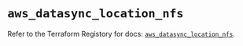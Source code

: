 # `aws_datasync_location_nfs`

Refer to the Terraform Registory for docs: [`aws_datasync_location_nfs`](https://registry.terraform.io/providers/hashicorp/aws/4.63.0/docs/resources/datasync_location_nfs).
